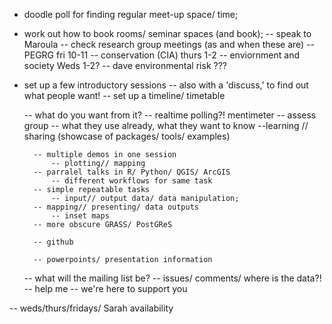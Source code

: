 - doodle poll for finding regular meet-up space/ time;
- work out how to book rooms/ seminar spaces (and book);
	-- speak to Maroula
	-- check research group meetings (as and when these are)
		-- PEGRG fri 10-11
		-- conservation (CIA) thurs 1-2
		-- enviornment and society Weds 1-2?
		-- dave environmental risk ???
- set up a few introductory sessions
	-- also with a 'discuss,' to find out what people want!
	-- set up a timeline/ timetable

	-- what do you want from it?
		-- realtime polling?! mentimeter
			-- assess group -- what they use already, what they want to know
		--learning // sharing (showcase of packages/ tools/ examples)

		-- multiple demos in one session
			-- plotting// mapping
		-- parralel talks in R/ Python/ QGIS/ ArcGIS
			-- different workflows for same task
		-- simple repeatable tasks
			-- input// output data/ data manipulation;
		-- mapping// presenting/ data outputs
			-- inset maps
		-- more obscure GRASS/ PostGReS

		-- github

		-- powerpoints/ presentation information

	-- what will the mailing list be?
		-- issues/ comments/ where is the data?!
		-- help me
		-- we're here to support you

-- weds/thurs/fridays/ Sarah availability
